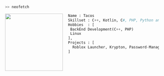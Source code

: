 ```bash
>> neofetch
```

<img align="left" src="https://avatars.githubusercontent.com/u/77277659?v=4" width="189"/>

```py
  Name : Tacos
  Skillset : C++, Kotlin, C#, PHP, Python and MicroPython
  Hobbies  : [
   BackEnd Development(C++, PHP)
   Linux
  ],
  Projects : [ 
    Roblox Launcher, Krypton, Password-Manager, AimSploit, Sens Hub
  ]
  
```
